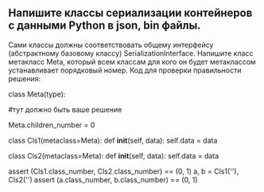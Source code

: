  ## Напишите классы сериализации контейнеров с данными Python в json, bin файлы. 
Сами классы должны соответствовать общему интерфейсу (абстрактному базовому классу) SerializationInterface.
Напишите класс метакласс Meta, который всем классам для кого он будет метаклассом устанавливает порядковый номер. 
Код для проверки правильности решения:

class Meta(type):

 #тут должно быть ваше решение

Meta.children_number = 0

class Cls1(metaclass=Meta):
 def __init__(self, data):
 self.data = data

class Cls2(metaclass=Meta):
 def __init__(self, data):
 self.data = data

assert (Cls1.class_number, Cls2.class_number) == (0, 1)
a, b = Cls1(''), Cls2('')
assert (a.class_number, b.class_number) == (0, 1)